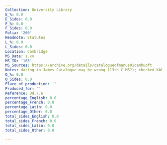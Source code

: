 ```yaml
---
Collection: University Library
E_%: 0.0
E_Sides: 0.0
F_%: 0.0
F_Sides: 0.0
Folia: '260'
Headnote: Statutes
L_%: 0.0
L_Sides: 0.0
Location: Cambridge
MS_Date: s.xv
MS_ID: '183'
MS_Sources: https://archive.org/details/catalogueofmanus01cambuoft
Notes: dating in James Catalogue may be wrong (13th C MS?); checked KAM
O_%: 0.0
O_Sides: 0.0
Place_of_production: ''
Produced_for: ''
Reference: Dd.7.6
percentage_English: 0.0
percentage_French: 0.0
percentage_Latin: 0.0
percentage_Other: 0.0
total_sides_English: 0.0
total_sides_French: 0.0
total_sides_Latin: 0.0
total_sides_Other: 0.0

---
```

